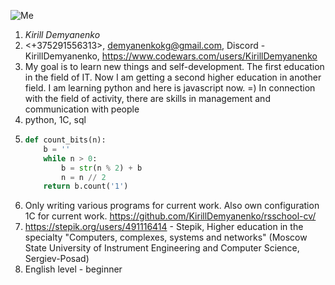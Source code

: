 ![Me](/rsschool-cv/me.jpg)
1. *Kirill Demyanenko*
2. <+375291556313>, <demyanenkokg@gmail.com>, Discord - KirillDemyanenko, https://www.codewars.com/users/KirillDemyanenko
3. My goal is to learn new things and self-development.
The first education in the field of IT. Now I am getting a second higher education in another field. I am learning python and here is javascript now. =) In connection with the field of activity, there are skills in management and communication with people
4. python, 1C, sql
5.  ```python
    def count_bits(n):
        b = ''
        while n > 0:
            b = str(n % 2) + b
            n = n // 2
        return b.count('1')
    ```
6. Only writing various programs for current work. Also own configuration 1C for current work. https://github.com/KirillDemyanenko/rsschool-cv/
7. https://stepik.org/users/491116414 - Stepik, Higher education in the specialty "Computers, complexes, systems and networks" (Moscow State University of Instrument Engineering and Computer Science, Sergiev-Posad)
8. English level - beginner